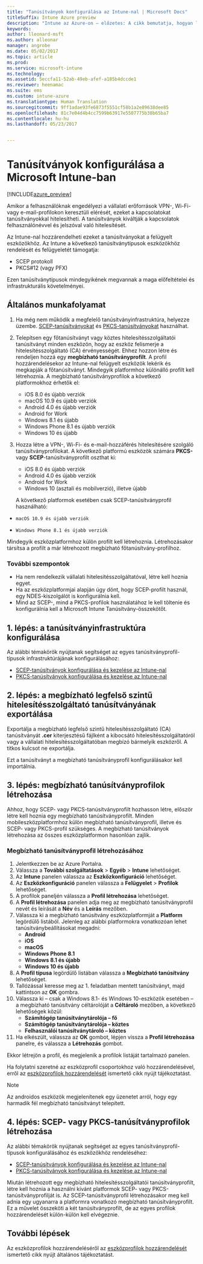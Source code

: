 ```yaml
---
title: "Tanúsítványok konfigurálása az Intune-nal | Microsoft Docs"
titleSuffix: Intune Azure preview
description: "Intune az Azure-on – előzetes: A cikk bemutatja, hogyan lehet az Intune segítségével olyan tanúsítványokat létrehozni és kiosztani, amelyek segítenek a Wi-Fi-, VPN- és egyéb kapcsolatok védelmében."
keywords: 
author: lleonard-msft
ms.author: alleonar
manager: angrobe
ms.date: 05/02/2017
ms.topic: article
ms.prod: 
ms.service: microsoft-intune
ms.technology: 
ms.assetid: 5eccfa11-52ab-49eb-afef-a185b4dccde1
ms.reviewer: heenamac
ms.suite: ems
ms.custom: intune-azure
ms.translationtype: Human Translation
ms.sourcegitcommit: 9ff1adae93fe6873f5551cf58b1a2e89638dee85
ms.openlocfilehash: 81c7e04d4b4cc7599b63917e5507775b38b65ba7
ms.contentlocale: hu-hu
ms.lasthandoff: 05/23/2017


---
```


# <a name="how-to-configure-certificates-in-microsoft-intune"></a>Tanúsítványok konfigurálása a Microsoft Intune-ban

[!INCLUDE[azure_preview](./includes/azure_preview.md)]

Amikor a felhasználóknak engedélyezi a vállalati erőforrások VPN-, Wi-Fi- vagy e-mail-profilokon keresztüli elérését, ezeket a kapcsolatokat tanúsítványokkal hitelesítheti. A tanúsítványok kiváltják a kapcsolatok felhasználónévvel és jelszóval való hitelesítését.

Az Intune-nal hozzárendelheti ezeket a tanúsítványokat a felügyelt eszközökhöz. Az Intune a következő tanúsítványtípusok eszközökhöz rendelését és felügyeletét támogatja:

- SCEP protokoll
- PKCS#12 (vagy PFX)

Ezen tanúsítványtípusok mindegyikének megvannak a maga előfeltételei és infrastrukturális követelményei.

## <a name="general-workflow"></a>Általános munkafolyamat

1. Ha még nem működik a megfelelő tanúsítványinfrastruktúra, helyezze üzembe. [SCEP-tanúsítványokat](certificates-scep-configure.md) és [PKCS-tanúsítványokat](certficates-pfx-configure.md) használhat.
2. Telepítsen egy főtanúsítványt vagy köztes hitelesítésszolgáltatói tanúsítványt minden eszközön, hogy az eszköz felismerje a hitelesítésszolgáltató (CA) érvényességét. Ehhez hozzon létre és rendeljen hozzá egy **megbízható tanúsítványprofilt**. A profil hozzárendelésekor az Intune-nal felügyelt eszközök lekérik és megkapják a főtanúsítványt. Mindegyik platformhoz különálló profilt kell létrehoznia. A megbízható tanúsítványprofilok a következő platformokhoz érhetők el:
    - iOS 8.0 és újabb verziók
    - macOS 10.9 és újabb verziók
    - Android 4.0 és újabb verziók
    - Android for Work
    - Windows 8.1 és újabb
    - Windows Phone 8.1 és újabb verziók
    - Windows 10 és újabb
3. Hozza létre a VPN-, Wi-Fi- és e-mail-hozzáférés hitelesítésére szolgáló tanúsítványprofilokat. A következő platformú eszközök számára **PKCS-** vagy **SCEP**-tanúsítványprofilt oszthat ki:
    - iOS 8.0 és újabb verziók
    - Android 4.0 és újabb verziók
    - Android for Work
    - Windows 10 (asztali és mobilverzió), illetve újabb

    A következő platformok esetében csak SCEP-tanúsítványprofil használható:

-     macOS 10.9 és újabb verziók
-     Windows Phone 8.1 és újabb verziók

Mindegyik eszközplatformhoz külön profilt kell létrehoznia. Létrehozásakor társítsa a profilt a már létrehozott megbízható főtanúsítvány-profilhoz.

### <a name="further-considerations"></a>További szempontok

- Ha nem rendelkezik vállalati hitelesítésszolgáltatóval, létre kell hoznia egyet.
- Ha az eszközplatformjai alapján úgy dönt, hogy SCEP-profilt használ, egy NDES-kiszolgálót is konfigurálnia kell.
- Mind az SCEP-, mind a PKCS-profilok használatához le kell töltenie és konfigurálnia kell a Microsoft Intune Tanúsítvány-összekötőt.


## <a name="step-1--configure-your-certificate-infrastructure"></a>1. lépés: a tanúsítványinfrastruktúra konfigurálása

Az alábbi témakörök nyújtanak segítséget az egyes tanúsítványprofil-típusok infrastruktúrájának konfigurálásához:

- [SCEP-tanúsítványok konfigurálása és kezelése az Intune-nal](certificates-scep-configure.md)
- [PKCS-tanúsítványok konfigurálása és kezelése az Intune-nal](certficates-pfx-configure.md)


## <a name="step-2---export-your-trusted-root-ca-certificate"></a>2. lépés: a megbízható legfelső szintű hitelesítésszolgáltató tanúsítványának exportálása

Exportálja a megbízható legfelső szintű hitelesítésszolgáltató (CA) tanúsítványát **.cer** kiterjesztésű fájlként a kibocsátó hitelesítésszolgáltatóról vagy a vállalati hitelesítésszolgáltatóban megbízó bármelyik eszközről. A titkos kulcsot ne exportálja.

Ezt a tanúsítványt a megbízható tanúsítványprofil konfigurálásakor kell importálnia.

## <a name="step-3-create-trusted-certificate-profiles"></a>3. lépés: megbízható tanúsítványprofilok létrehozása
Ahhoz, hogy SCEP- vagy PKCS-tanúsítványprofilt hozhasson létre, először létre kell hoznia egy megbízható tanúsítványprofilt. Minden mobileszközplatformhoz külön megbízható tanúsítványprofil, illetve és SCEP- vagy PKCS-profil szükséges. A megbízható tanúsítványok létrehozása az összes eszközplatformon hasonlóan zajlik.

### <a name="to-create-a-trusted-certificate-profile"></a>Megbízható tanúsítványprofil létrehozásához

1. Jelentkezzen be az Azure Portalra.
2. Válassza a **További szolgáltatások** > **Egyéb** > **Intune** lehetőséget.
3. Az **Intune** panelen válassza az **Eszközkonfiguráció** lehetőséget.
2. Az **Eszközkonfiguráció** panelen válassza a **Felügyelet** > **Profilok** lehetőséget.
3. A profilok paneljén válassza a **Profil létrehozása** lehetőséget.
4. A **Profil létrehozása** panelen adja meg az megbízható tanúsítványprofil nevét és leírását a **Név** és a **Leírás** mezőben.
5. Válassza ki a megbízható tanúsítvány eszközplatformját a **Platform** legördülő listából. Jelenleg az alábbi platformokra vonatkozóan lehet tanúsítványbeállításokat megadni:
    - **Android**
    - **iOS**
    - **macOS**
    - **Windows Phone 8.1**
    - **Windows 8.1 és újabb**
    - **Windows 10 és újabb**
6. A **Profil típusa** legördülő listában válassza a **Megbízható tanúsítvány** lehetőséget.
7. Tallózással keresse meg az 1. feladatban mentett tanúsítványt, majd kattintson az **OK** gombra.
8. Válassza ki – csak a Windows 8.1- és Windows 10-eszközök esetében – a megbízható tanúsítvány céltárolóját a **Céltároló** mezőben, a következő lehetőségek közül:
    - **Számítógép tanúsítványtárolója – fő**
    - **Számítógép tanúsítványtárolója – köztes**
    - **Felhasználói tanúsítványtároló – köztes**
8. Ha elkészült, válassza az **OK** gombot, lépjen vissza a **Profil létrehozása** panelre, és válassza a **Létrehozás** gombot.

Ekkor létrejön a profil, és megjelenik a profilok listáját tartalmazó panelen.

Ha folytatni szeretné az eszközprofil csoportokhoz való hozzárendelésével, erről az [eszközprofilok hozzárendelését](device-profile-assign.md) ismertető cikk nyújt tájékoztatást.


> [!Note]
> Az androidos eszközök megjelenítenek egy üzenetet arról, hogy egy harmadik fél megbízható tanúsítványt telepített.

## <a name="step-4-create-scep-or-pkcs-certificate-profiles"></a>4. lépés: SCEP- vagy PKCS-tanúsítványprofilok létrehozása

Az alábbi témakörök nyújtanak segítséget az egyes tanúsítványprofil-típusok konfigurálásához és eszközökhöz rendeléséhez:

- [SCEP-tanúsítványok konfigurálása és kezelése az Intune-nal](certificates-scep-configure.md)
- [PKCS-tanúsítványok konfigurálása és kezelése az Intune-nal](certficates-pfx-configure.md)

Miután létrehozott egy megbízható hitelesítésszolgáltatói tanúsítványprofilt, létre kell hoznia a használni kívánt platformok SCEP- vagy PKCS-tanúsítványprofilját is. Az SCEP-tanúsítványprofil létrehozásakor meg kell adnia egy ugyanarra a platformra vonatkozó megbízható tanúsítványprofilt. Ez a művelet összeköti a két tanúsítványprofilt, de az egyes profilok hozzárendelését külön-külön kell elvégeznie.


## <a name="next-steps"></a>További lépések
Az eszközprofilok hozzárendeléséről az [eszközprofilok hozzárendelését](device-profile-assign.md) ismertető cikk nyújt általános tájékoztatást.

